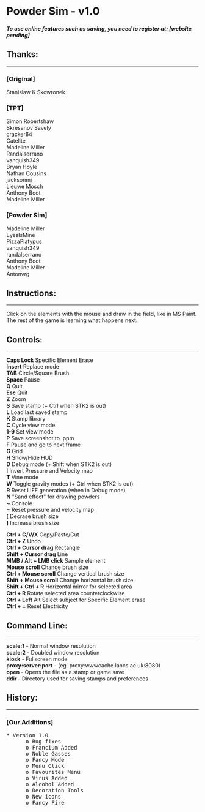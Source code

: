 # Powder Sim - v1.0

##### To use online features such as saving, you need to register at: [website pending]


## Thanks:

---------------------------------------------------------------------------

### [Original]
Stanislaw K Skowronek<br />

### [TPT]
Simon Robertshaw<br />
Skresanov Savely<br />
cracker64<br />
Catelite<br />
Madeline Miller<br />
Randalserrano<br />
vanquish349<br />
Bryan Hoyle<br />
Nathan Cousins<br />
jacksonmj<br />
Lieuwe Mosch<br />
Anthony Boot<br />
Madeline Miller<br />


### [Powder Sim]
Madeline Miller<br />
EyesIsMine<br />
PizzaPlatypus<br />
vanquish349<br />
randalserrano<br />
Anthony Boot<br />
Madeline Miller<br />
Antonvrg<br />


## Instructions:

---------------------------------------------------------------------------

Click on the elements with the mouse and draw in the field, like in MS Paint. The rest of the game is learning what happens next.



## Controls:

---------------------------------------------------------------------------

**Caps Lock**  Specific Element Erase<br />
**Insert**     Replace mode<br />
**TAB**        Circle/Square Brush<br />
**Space**      Pause<br />
**Q** 		     Quit<br />
**Esc** 	     Quit<br />
**Z** 		     Zoom<br />
**S** 		     Save stamp (+ Ctrl when STK2 is out)<br />
**L** 		     Load last saved stamp<br />
**K** 		     Stamp library<br />
**C** 		     Cycle view mode<br />
**1-9** 	     Set view mode<br />
**P** 		     Save screenshot to .ppm<br />
**F** 		     Pause and go to next frame<br />
**G** 		     Grid<br />
**H** 		     Show/Hide HUD<br />
**D** 		     Debug mode (+ Shift when STK2 is out)<br />
**I** 		     Invert Pressure and Velocity map<br />
**T** 	       Vine mode<br />
**W** 	     	 Toggle gravity modes (+ Ctrl when STK2 is out)<br />
**R** 	     	 Reset LIFE generation (when in Debug mode)<br />
**N**	     	   "Sand effect" for drawing powders<br />
**~** 		     Console<br />
**=** 		     Reset pressure and velocity map<br />
**[** 		     Decrase brush size<br />
**]** 		     Increase brush size<br />

**Ctrl + C/V/X** 		       Copy/Paste/Cut<br />
**Ctrl + Z** 		           Undo<br />
**Ctrl + Cursor drag** 	   Rectangle<br />
**Shift + Cursor drag** 	 Line<br />
**MMB / Alt + LMB click**  Sample element<br />
**Mouse scroll** 		       Change brush size<br />
**Ctrl + Mouse scroll** 	 Change vertical brush size<br />
**Shift + Mouse scroll** 	 Change horizontal brush size<br />
**Shift + Ctrl + R** 	     Horizontal mirror for selected area<br />
**Ctrl + R** 		           Rotate selected area counterclockwise<br />
**Ctrl + Left**            Alt	Select subject for Specific Element erase<br />
**Ctrl + =** 		           Reset Electricity<br />


## Command Line:

---------------------------------------------------------------------------

**scale:1** - Normal window resolution<br />
**scale:2** - Doubled window resolution<br />
**kiosk**   - Fullscreen mode<br />
**proxy:server:port** - (eg. proxy:wwwcache.lancs.ac.uk:8080)<br />
**open <file>** - Opens the file as a stamp or game save<br />
**ddir <directory>** - Directory used for saving stamps and preferences<br />

## History:

---------------------------------------------------------------------------
### [Our Additions]

<pre>
* Version 1.0
      o Bug fixes
      o Francium Added
      o Noble Gasses
      o Fancy Mode
      o Menu Click
      o Favourites Menu
      o Virus Added
      o Alcohol Added
      o Decoration Tools
      o New icons
      o Fancy Fire
</pre>
